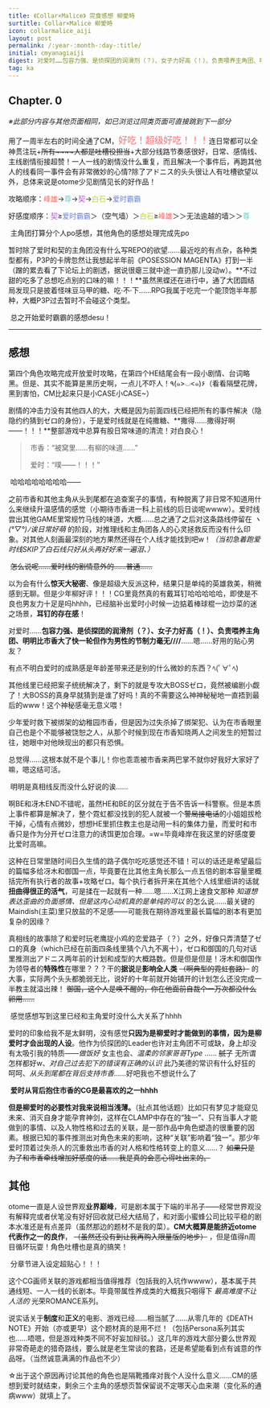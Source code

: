 ```yaml
---
title: 《Collar×Malice》 完食感想 柳愛時
surtitle: Collar×Malice 柳愛時
icon: collarmalice_aiji
layout: post
permalink: /:year-:month-:day-:title/
initial: cmyanagiaiji
digest: 对爱时……包容力强、是侦探团的润滑剂（？）、女子力好高（！）、负责喂养主角团、明明比市香大了快一轮但作为男性的节制力毫无////……嗯……好用的贴心男友？
tag: ka
---
```


## Chapter. 0

​	*※此部分内容与其他页面相同，如已浏览过同类页面可直接跳到下一部分*

​	用了一周半左右的时间全通了CM，<font color="#FF6C6C" size="4">好吃！超级好吃！！！</font>连日常都可以全神贯注玩+~~所有~~~~人都是吐槽役担当~~+大部分线路节奏感很好，日常、感情线、主线剧情衔接超赞！一人一线的剧情没什么重复，而且解决一个事件后，再跑其他人的线看同一事件会有非常微妙的心情?除了アドニス的头头很让人有吐槽欲望以外，总体来说是otome少见剧情见长的好作品！

​	攻略顺序：<font color="#ff6259">峰雄</font>→<font color="#5bd4d0">尊</font>→<font color="#af54d0">契</font>→<font color="#bbd42e">白石</font>→<font color="#6c7fce">爱时霸霸</font>

​	好感度顺序：<font color="#af54d0">契</font>≥<font color="#6c7fce">爱时霸霸</font>＞（空气墙）＞<font color="#bbd42e">白石</font>≥<font color="#ff6259">峰雄</font>＞＞无法逾越的墙＞＞<font color="#5bd4d0">尊</font>

​	主角团打算分个人po感想，其他角色的感想处理完成先po

​	暂时除了爱时和契的主角团没有什么写REPO的欲望……最近吃的有点杂，各种类型都有，P3P的卡牌忽然让我想起半年前《POSESSION MAGENTA》打到一半（蹭的累去看了下论坛上的剧透，据说很瘪三就中途一直扔那儿没动w）。**不过甜的吃多了总想吃点别的口味的嘛！！！**虽然黑蝶还在进行中，通了大团圆结局发现只是披着怪味豆马甲的糖、吃·不·下……RPG我属于吃完一个能顶饱半年那种，大概P3P过去暂时不会碰这个类型。

​	总之开始爱时霸霸的感想desu！

------

## 感想

​	第四个角色攻略完成开放爱时攻略，在第四个HE结尾会有一段小剧情、台词略黑。但是、其实不能算是黑历史啊，一点儿不吓人！٩(๑>◡<๑)۶（看看隔壁花牌，黑到害怕，CM比起来只是小CASE小CASE~）

​	剧情的冲击力没有其他四人的大，大概是因为前面四线已经把所有的事件解决（隐隐约约猜到ゼロ的身份），于是爱时线就是在纯撒糖、**撒得……撒得好啊——！！！**整部游戏中总算有股日常味道的清流！对白良心！

> ​	市香：“被窝里……有柳的味道……”
>
> ​	爱时：“噗——！！！”

​	哈哈哈哈哈哈哈哈——

​	之前市香和其他主角从头到尾都在追查案子的事情，有种脱离了非日常不知道用什么来继续升温感情的感觉（小期待市香进一科上前线的后日谈呢wwww）。爱时线尝出其他GAME里常规竹马线的味道，大概……总之通了之后对这条路线停留在 *ヽ(°▽°)ﾉ诶日常好萌* 的阶段，对推理线和主角团各人的心灵拯救反而没有什么印象。对其他人刻画最深刻的地方果然还得在个人线才能找到吧w！*（当初急着跑爱时线SKIP了白石线只好从头再好好来一遍泪、）*

​	~~怎么说呢……爱时线的剧情意外的……普通……~~

​	以为会有什么**惊天大秘密**、像是超级大反派这种，结果只是单纯的英雄救美，稍微感到无聊。但是少年柳好评！！！CG里竟然真的有戴耳钉哈哈哈哈哈，即使是不良也男友力十足是吗hhhh，已经脑补出爱时小时候一边掂着棒球棍一边炒菜的迷之场景，**耳钉的存在感**！

​	对爱时……**包容力强、是侦探团的润滑剂（？）、女子力好高（！）、负责喂养主角团、明明比市香大了快一轮但作为男性的节制力毫无////**……嗯……好用的贴心男友？

​	有点不明白爱时的成熟感是年龄差带来还是别的什么微妙的东西？ﾍ(ﾟ∀ﾟﾍ)

​	其他线里已经把案子统统解决了，剩下的就是专攻大BOSSゼロ，竟然被编剧小觑了！大BOSS的真身早就猜到是谁了好吗！真的不需要这么神神秘秘地一直捂到最后的www！这个神秘感毫无意义喂！

​	少年爱时救下被绑架的幼稚园市香，但是因为过失杀掉了绑架犯、认为在市香眼里自己也是个不能够被饶恕之人，从那个时候到现在市香知晓两人之间发生的短暂过往，她眼中对他映现出的都只有恐惧。

​	总觉得……这根本就不是个事儿！你也乖乖被市香来两巴掌不就你好我好大家好了嘛，嗯这结可活。

​	明明是真相线反而没什么好说的诶……

​	啊BE和冴木END不错呢，虽然HE和BE的区分就在于告不告诉一科警察。但是本质上事件都算是解决了，整个霓虹都没找到的犯人就被一个~~警局接电话~~的小姐姐拔枪干掉，心情有点微妙，想想HE里抓住教主也是动用一科的集体力量，而爱时和市香只是作为分开ゼロ注意力的诱饵更加合理。=w=毕竟峰岸在我这里的好感度要比爱时高嘛。

​	这种在日常里随时间日久生情的路子偶尔吃吃感觉还不错！可以的话还是希望最后的篇幅多给冴木和御国一点，毕竟要在比其他主角长那么一点五倍的剧本容量里概括完所有执行者的故事+攻略ゼロ。每个执行者拆开来在其他个人线里细讲的话就**扭曲得很正的活气**，可是揉在一起就有一种……嗯……X江网上速食文那种 *知道想表达歪曲的负面感情、但是这内心动机真的是单纯的可以* 的怎么说……最关键的Maindish(主菜)里只放盐的不足感——可能我在期待游戏里最长篇幅的剧本有更加复杂的因缘？

​	真相线的故事除了和爱时玩老鹰捉小鸡的恋爱路子（？）之外，好像只弄清楚了ゼロ的真身（which已经在前面四条线里猜个八九不离十），ゼロ和御国的几句对话里推测出アドニス两年前的计划和成型的大概路数。但是但是但是！冴木和御国作为领导者的**特殊性**在哪里？？？干的**据说**是**影响全人类** ~~（啊典型的霓虹套路）~~ 的大事，实际两个头头都脆弱无比，说好的十年前就开始铺开的计划怎么还没完成一半教主就溢出辣！ ~~御国，这个人是唤不醒的，你在他面前自裁个一万次都没什么卵用……~~ 

​	感觉感想写到这里已经和主角爱时没什么大关系了hhhh

​	爱时的印象给我不是太鲜明，没有感觉**只因为是柳爱时才能做到的事情，因为是柳爱时才会出现的人设**。他作为侦探团的Leader也许对主角团不可或缺，身上却没有太吸引我的特质——*做饭好* 女主也会、*温柔的邻家哥哥Type* …… ~~腻了~~ 无所谓怎样都好w、*对自己过去犯下的错误有正确的认识* 此乃美德的常识有什么好狂的呵呵、*从头到尾都在背后支持市香*……好吧我也不想说什么了

​	**爱时从背后抱住市香的CG是最喜欢的之一hhhh**

​	**但是柳爱时的必要性对我来说相当浅薄。**（扯点其他话题）比如只有梦见才能窥见未来、消灭自身才能孕育神剑，这样在CLAMP中存在的“独一”、只有当事人才能做到的事情、以及人物性格和过去的关联，是一部作品中角色塑造的很重要的因素。根据已知的事件推测出对角色未来的影响，这种“关联”影响着“独一”。那少年爱时顶着过失杀人的沉重救出市香的对人格和性格转变上的意义……？ ~~如果只是为了和市香牵线增加好感度的话……我是真的会恶心得吐出来的。~~

## 其他

​	otome一直是人设世界观**业界巅峰**，可是剧本属于下端的半吊子——经常世界观没有解释完或者伏笔没有好好回收就已经大结局了，和对面小蜜蜂公司比较平稳的剧本水准还是有点差异（虽然那边的题材不是我的菜）。**CM大概算是能挤近otome代表作之一的良作**， ~~（虽然还没有到让我再购入限量版的地步）~~ ，但是值得n周目循环玩耍！角色吐槽也是真的搞笑！

​	分章节进入设定超贴心！！！

​	这个CG画师关联的游戏都相当值得推荐（包括我的入坑作wwww），基本属于共通线短、一人一线的长剧本。毕竟带属性养成类的大概我只咽得下 *最高难度不让人活的* 光荣ROMANCE系列。

​	说实话关于**制度**和**正义**的电影、游戏已经……相当腻了……从零几年的《DEATH NOTE》开始（亦或更早）这个题材真的是用不烂！（包括Persona系列其实也……唔嗯，但是游戏种类不同不好妄加辩驳。）这几年的游戏大部分要么世界观非常奇葩走的猎奇路线，要么就是老生常谈的套路，还是希望能看到点有诚意的作品呀。（当然诚意满满的作品也不少）

​	☆出于这个原因再讨论其他的角色也是隔靴搔痒对我个人没什么意义……CM的感想到爱时就结束，剩余三个主角的感想页暂保留说不定哪天心血来潮（变化系的通病www）就填上了。
​	